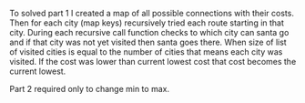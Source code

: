 To solved part 1 I created a map of all possible connections with their costs.
Then for each city (map keys) recursively tried each route starting in that city.
During each recursive call function checks to which city can santa go and if that city was
not yet visited then santa goes there. When size of list of visited cities is equal to the number
of cities that means each city was visited. If the cost was lower than current lowest cost
that cost becomes the current lowest.

Part 2 required only to change min to max.